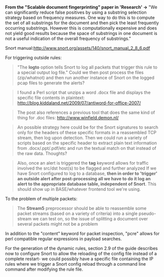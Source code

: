 **From the "Scalable document fingerprinting" paper in 'Research' ->**
"We can significantly reduce false positives by using a substring selection strategy based on frequency measures. One way to do this is to compute the set of all substrings for the document and then pick the least frequently occurring substrings. However this is computationally expensive and does not yield good results because the space of substrings in one document is not a useful indication of the overall frequency of substrings."


Snort manual:http://www.snort.org/assets/140/snort_manual_2_8_6.pdf


For triggering outside rules:
> "The **logto** option tells Snort to log all packets that trigger this rule to a special output log file."
> Could we then post process the files (zip/whatnot) and then run another instance of Snort on the logged pcap files to generate the alerts?

> I found a Perl script that unzips a word .docx file and displays the specific file contents in plaintext: http://blog.kiddaland.net/2009/07/antiword-for-office-2007/

> The post also references a previous tool that does the same kind of thing for .doc files: http://www.winfield.demon.nl/

> An possible strategy here could be for the Snort signatures to search only for the headers of these specific formats in a reassembled TCP stream, then log upon detection. Then we could run a variety of scripts based on the specific header to extract plain text information from .docx/.ppt/.pdf/etc and run the textual match on that instead of the raw data. Thoughts?

> Also, once an alert is triggered the **tag** keyword allows for traffic involved the src/dst host(s) to be flagged and further analyzed
> If we have Snort configured to log to a database, **then in order to 'trigger' an outside alert after post-processing all we have to do it log an alert to the appropriate database table, independent of Snort**. This should show up in BASE/whatever frontend tool we're using.

To the problem of multiple packets:
> The **Stream5** preprocessor should be able to reassemble some packet streams (based on a variety of criteria) into a single pseudo-stream we can test on, so the issue of splitting a document over several packets might not be a problem

In addition to the "content" keyword for packet inspection, "pcre" allows for perl compatible regular expressions in payload searches.

For the generation of the dynamic rules, section 2.9 of the guide describes now to configure Snort to allow the reloading of the config file instead of a complete restart- we could possibly have a specific file containing the IP rules where we trigger a Snort config reload through a command line command after modifying the rule file.
